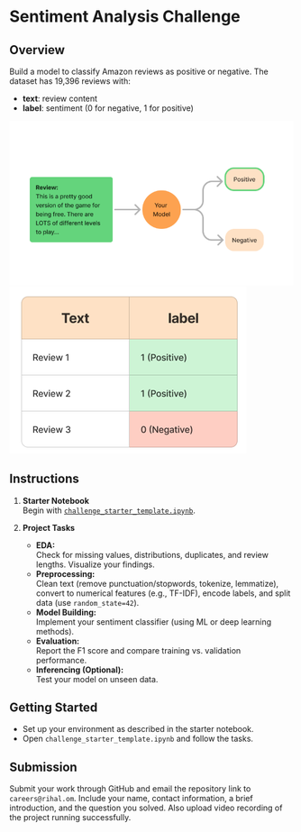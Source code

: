 # Sentiment Analysis Challenge

## Overview
Build a model to classify Amazon reviews as positive or negative. The dataset has 19,396 reviews with:
- **text**: review content
- **label**: sentiment (0 for negative, 1 for positive)

![sentiment_analysis](sentiment_analysis.png)  
![amazon_reviews](dataset_str.png)

## Instructions

1. **Starter Notebook**  
   Begin with [`challenge_starter_template.ipynb`](challenge_starter_template.ipynb).

2. **Project Tasks**
   - **EDA:**  
     Check for missing values, distributions, duplicates, and review lengths. Visualize your findings.
   - **Preprocessing:**  
     Clean text (remove punctuation/stopwords, tokenize, lemmatize), convert to numerical features (e.g., TF-IDF), encode labels, and split data (use `random_state=42`).
   - **Model Building:**  
     Implement your sentiment classifier (using ML or deep learning methods).
   - **Evaluation:**  
     Report the F1 score and compare training vs. validation performance.
   - **Inferencing (Optional):**  
     Test your model on unseen data.


## Getting Started
- Set up your environment as described in the starter notebook.
- Open `challenge_starter_template.ipynb` and follow the tasks.

## Submission

Submit your work through GitHub and email the repository link to `careers@rihal.om`. Include your name, contact information, a brief introduction, and the question you solved.
Also upload video recording of the project running successfully.




